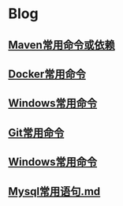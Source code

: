 # Blog

## [Maven常用命令或依赖](/Maven常用命令或依赖.md)

## [Docker常用命令](/Docker常用命令.md)

## [Windows常用命令](/Windows常用命令.md)

## [Git常用命令](/Git常用命令.md)

## [Windows常用命令](/Windows常用命令.md)

## [Mysql常用语句.md](/Mysql常用语句.md)